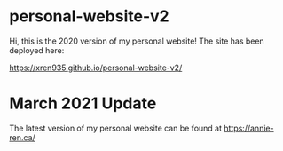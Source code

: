 # personal-website-v2
Hi, this is the 2020 version of my personal website! The site has been deployed here: 

https://xren935.github.io/personal-website-v2/

# March 2021 Update 
The latest version of my personal website can be found at https://annie-ren.ca/ 
